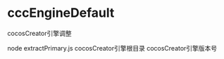# cccEngineDefault
cocosCreator引擎调整
<!-- 提取引擎原始文件 -->
node extractPrimary.js cocosCreator引擎根目录 cocosCreator引擎版本号
